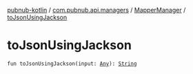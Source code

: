 [pubnub-kotlin](../../index.md) / [com.pubnub.api.managers](../index.md) / [MapperManager](index.md) / [toJsonUsingJackson](./to-json-using-jackson.md)

# toJsonUsingJackson

`fun toJsonUsingJackson(input: `[`Any`](https://kotlinlang.org/api/latest/jvm/stdlib/kotlin/-any/index.html)`): `[`String`](https://kotlinlang.org/api/latest/jvm/stdlib/kotlin/-string/index.html)